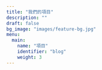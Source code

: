```yaml
---
title: "我們的項目"
description: ""
draft: false
bg_image: "images/feature-bg.jpg"
menu:
  main:
    name: "項目"
    identifier: "blog"
    weight: 3
---
```

